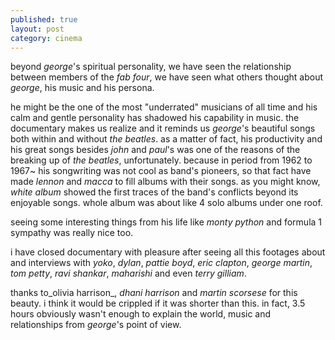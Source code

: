```yaml
---
published: true
layout: post
category: cinema
---
```

beyond _george_'s spiritual personality, we have seen the relationship between members of the _fab four_, we have seen what others thought about _george_, his music and his persona. 

he might be the one of the most "underrated" musicians of all time and his calm and gentle personality has shadowed his capability in music. the documentary makes us realize and it reminds us _george_'s beautiful songs both within and without _the beatles_. as a matter of fact, his productivity and his great songs besides _john_ and _paul_'s was one of the reasons of the breaking up of _the beatles_, unfortunately. because in period from 1962 to 1967~ his songwriting was not cool as band's pioneers, so that fact have made _lennon_ and _macca_ to fill albums with their songs. as you might know, _white album_ showed the first traces of the band's conflicts beyond its enjoyable songs. whole album was about like 4 solo albums under one roof.

seeing some interesting things from his life like _monty python_ and formula 1 sympathy was really nice too. 

i have closed documentary with pleasure after seeing all this footages about and interviews with _yoko_, _dylan_, _pattie boyd_, _eric clapton_, _george martin_, _tom petty_, _ravi shankar_, _maharishi_ and even _terry gilliam_.

thanks to_olivia harrison_, _dhani harrison_ and _martin scorsese_ for this beauty. i think it would be crippled if it was shorter than this. in fact, 3.5 hours obviously wasn't enough to explain the world, music and relationships from _george_'s point of view.
